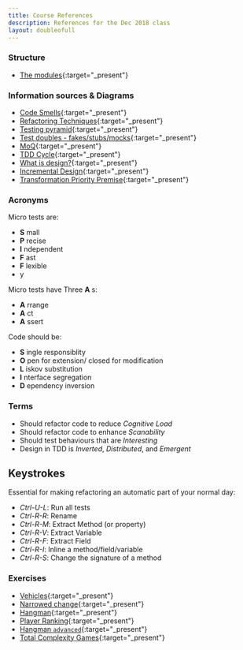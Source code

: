 ```yaml
---
title: Course References
description: References for the Dec 2018 class
layout: doubleofull
---
```


### Structure

* [The modules](d0-modules){:target="_present"}

### Information sources & Diagrams

* [Code Smells](https://refactoring.guru/refactoring/smells){:target="_present"}
* [Refactoring Techniques](https://refactoring.guru/refactoring/techniques){:target="_present"}
* [Testing pyramid](https://medium.com/@timothy.cochran/test-pyramid-the-key-to-good-automated-test-strategy-9f3d7e3c02d5){:target="_present"}
* [Test doubles - fakes/stubs/mocks](https://martinfowler.com/bliki/TestDouble.html){:target="_present"}
* [MoQ](https://raw.githubusercontent.com/moq/moq4/master/README.md){:target="_present"} 
* [TDD Cycle](assets/images/tdd4_black.png){:target="_present"}
* [What is design?](what_is_design){:target="_present"}
* [Incremental Design](https://blog.crisp.se/wp-content/uploads/2016/01/mvp.png){:target="_present"}
* [Transformation Priority Premise](http://blog.cleancoder.com/uncle-bob/2013/05/27/TheTransformationPriorityPremise.html){:target="_present"}

### Acronyms

Micro tests are:
- __S__ mall
- __P__ recise
- __I__ ndependent
- __F__ ast
- __F__ lexible
- y

Micro tests have Three __A__ s: 
- __A__ rrange
- __A__ ct
- __A__ ssert

Code should be:
- __S__ ingle responsiblity
- __O__ pen for extension/ closed for modification
- __L__ iskov substitution
- __I__ nterface segregation
- __D__ ependency inversion

### Terms
- Should refactor code to reduce _Cognitive Load_
- Should refactor code to enhance _Scanability_
- Should test behaviours that are _Interesting_
- Design in TDD is _Inverted_, _Distributed_, and _Emergent_

## Keystrokes

Essential for making refactoring an automatic part of your normal day:
- _Ctrl-U-L_: Run all tests
- _Ctrl-R-R_: Rename
- _Ctrl-R-M_: Extract Method (or property)
- _Ctrl-R-V_: Extract Variable
- _Ctrl-R-F_: Extract Field
- _Ctrl-R-I_: Inline a method/field/variable
- _Ctrl-R-S_: Change the signature of a method

### Exercises
- [Vehicles](https://pete-the-programmer.com/tdd-ex-refactor1/){:target="_present"}
- [Narrowed change](https://pete-the-programmer.com/tdd-ex-refactor2/){:target="_present"}
- [Hangman](https://pete-the-programmer.com/tdd-ex-micro1/){:target="_present"}
- [Player Ranking](https://pete-the-programmer.com/tdd-ex-micro2){:target="_present"}
- [Hangman ``advanced``](https://pete-the-programmer.com/tdd-ex-micro1/advanced){:target="_present"}
- [Total Complexity Games](https://pete-the-programmer.com/tdd-ex-tdd-final/){:target="_present"}